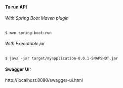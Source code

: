 #### To run API
###### With _Spring Boot Maven_ plugin
`$ mvn spring-boot:run`
###### With _Executable jar_
`$ java -jar target/myapplication-0.0.1-SNAPSHOT.jar`

#### Swagger UI:
http://localhost:8080/swagger-ui.html

